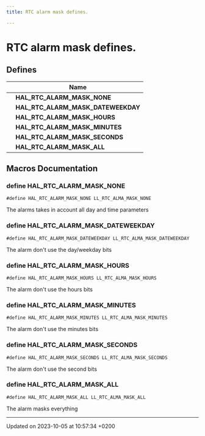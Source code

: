 ```yaml
---
title: RTC alarm mask defines.

---
```


# RTC alarm mask defines.



## Defines

|                | Name           |
| -------------- | -------------- |
|  | **HAL_RTC_ALARM_MASK_NONE**  |
|  | **HAL_RTC_ALARM_MASK_DATEWEEKDAY**  |
|  | **HAL_RTC_ALARM_MASK_HOURS**  |
|  | **HAL_RTC_ALARM_MASK_MINUTES**  |
|  | **HAL_RTC_ALARM_MASK_SECONDS**  |
|  | **HAL_RTC_ALARM_MASK_ALL**  |




## Macros Documentation

### define HAL_RTC_ALARM_MASK_NONE

```
#define HAL_RTC_ALARM_MASK_NONE LL_RTC_ALMA_MASK_NONE
```


The alarms takes in account all day and time parameters


### define HAL_RTC_ALARM_MASK_DATEWEEKDAY

```
#define HAL_RTC_ALARM_MASK_DATEWEEKDAY LL_RTC_ALMA_MASK_DATEWEEKDAY
```


The alarm don't use the day/weekday bits


### define HAL_RTC_ALARM_MASK_HOURS

```
#define HAL_RTC_ALARM_MASK_HOURS LL_RTC_ALMA_MASK_HOURS
```


The alarm don't use the hours bits


### define HAL_RTC_ALARM_MASK_MINUTES

```
#define HAL_RTC_ALARM_MASK_MINUTES LL_RTC_ALMA_MASK_MINUTES
```


The alarm don't use the minutes bits


### define HAL_RTC_ALARM_MASK_SECONDS

```
#define HAL_RTC_ALARM_MASK_SECONDS LL_RTC_ALMA_MASK_SECONDS
```


The alarm don't use the second bits


### define HAL_RTC_ALARM_MASK_ALL

```
#define HAL_RTC_ALARM_MASK_ALL LL_RTC_ALMA_MASK_ALL
```


The alarm masks everything




-------------------------------

Updated on 2023-10-05 at 10:57:34 +0200